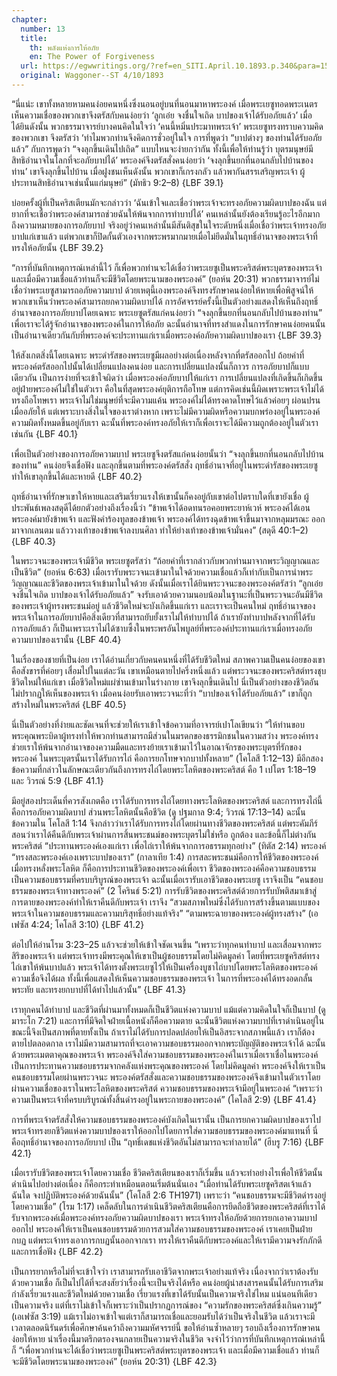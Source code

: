 ```yaml
---
chapter:
  number: 13
  title:
    th: พลังแห่งการให้อภัย
    en: The Power of Forgiveness
  url: https://egwwritings.org/?ref=en_SITI.April.10.1893.p.340&para=1546.152
  original: Waggoner--ST 4/10/1893
---
```


“นี่แน่ะ เขาทั้งหลายหามคนง่อยคนหนึ่งซึ่งนอนอยู่บนที่นอนมาหาพระองค์ เมื่อพระเยซูทอดพระเนตรเห็นความเชื่อของพวกเขาจึงตรัสกับคนง่อยว่า ‘ลูกเอ๋ย จงชื่นใจเถิด บาปของเจ้าได้รับอภัยแล้ว’ เมื่อได้ยินดังนั้น พวกธรรมาจารย์บางคนคิดในใจว่า ‘คนนี้หมิ่นประมาทพระเจ้า’ พระเยซูทรงทราบความคิดของพวกเขา จึงตรัสว่า ‘ทำไมพวกท่านจึงคิดการชั่วอยู่ในใจ การที่พูดว่า “บาปต่างๆ ของท่านได้รับอภัยแล้ว” กับการพูดว่า “จงลุกขึ้นเดินไปเถิด” แบบไหนจะง่ายกว่ากัน ทั้งนี้เพื่อให้ท่านรู้ว่า บุตรมนุษย์มีสิทธิอำนาจในโลกที่จะอภัยบาปได้’ พระองค์จึงตรัสสั่งคนง่อยว่า ‘จงลุกขึ้นยกที่นอนกลับไปบ้านของท่าน’ เขาจึงลุกขึ้นไปบ้าน เมื่อฝูงชนเห็นดังนั้น พวกเขาก็เกรงกลัว แล้วพากันสรรเสริญพระเจ้า ผู้ประทานสิทธิอำนาจเช่นนั้นแก่มนุษย์” (มัทธิว 9:2–8) {LBF 39.1}

บ่อยครั้งผู้ที่เป็นคริสเตียนมักจะกล่าวว่า ‘ฉันเข้าใจและเชื่อว่าพระเจ้าจะทรงอภัยความผิดบาปของฉัน แต่ยากที่จะเชื่อว่าพระองค์สามารถช่วยฉันให้พ้นจากการทำบาปได้’ คนเหล่านั้นยังต้องเรียนรู้อะไรอีกมากถึงความหมายของการอภัยบาป จริงอยู่ว่าคนเหล่านั้นมีสันติสุขในใจระดับหนึ่งเมื่อเชื่อว่าพระเจ้าทรงอภัยบาปแก่เขาแล้ว แต่พวกเขาก็ปิดกั้นตัวเองจากพระพรมากมายเมื่อไม่ยึดมั่นในฤทธิ์อำนาจของพระเจ้าที่ทรงให้อภัยนั้น {LBF 39.2}

“การที่บันทึกเหตุการณ์เหล่านี้ไว้ ก็เพื่อพวกท่านจะได้เชื่อว่าพระเยซูเป็นพระคริสต์พระบุตรของพระเจ้า และเมื่อมีความเชื่อแล้วท่านก็จะมีชีวิตโดยพระนามของพระองค์” (ยอห์น 20:31) พวกธรรมาจารย์ไม่เชื่อว่าพระเยซูสามารถอภัยความบาป ด้วยเหตุนี้เองพระองค์จึงทรงรักษาคนง่อยให้หายเพื่อพิสูจน์ให้พวกเขาเห็นว่าพระองค์สามารถยกความผิดบาปได้ การอัศจรรย์ครั้งนี้เป็นตัวอย่างแสดงให้เห็นถึงฤทธิ์อำนาจของการอภัยบาปโดยเฉพาะ พระเยซูตรัสแก่คนง่อยว่า “จงลุกขึ้นยกที่นอนกลับไปบ้านของท่าน” เพื่อเราจะได้รู้จักอำนาจของพระองค์ในการให้อภัย ฉะนั้นอำนาจที่ทรงสำแดงในการรักษาคนง่อยคนนั้นเป็นอำนาจเดียวกันกับที่พระองค์จะประทานแก่เราเมื่อพระองค์อภัยความผิดบาปของเรา {LBF 39.3}

ให้สังเกตสิ่งนี้โดยเฉพาะ พระดำรัสของพระเยซูมีผลอย่างต่อเนื่องหลังจากที่ตรัสออกไป ถ้อยคำที่พระองค์ตรัสออกไปนั้นได้เปลี่ยนแปลงคนง่อย และการเปลี่ยนแปลงนั้นก็ถาวร การอภัยบาปก็แบบเดียวกัน เป็นการง่ายที่จะเข้าใจผิดว่า เมื่อพระองค์อภัยบาปให้แก่เรา การเปลี่ยนแปลงที่เกิดขึ้นก็เกิดขึ้นอยู่ฝ่ายพระองค์ไม่ใช่ในตัวเรา คือในที่สุดพระองค์ยุติการถือโทษ แต่การคิดเช่นนี้ผิดเพราะพระเจ้าไม่ได้ทรงถือโทษเรา พระเจ้าไม่ใช่มนุษย์ที่จะมีความแค้น พระองค์ไม่ได้ทรงคาดโทษไว้แล้วค่อยๆ ผ่อนปรนเมื่ออภัยให้ แต่เพราะบางสิ่งในใจของเราต่างหาก เพราะไม่มีความผิดหรือความบกพร่องอยู่ในพระองค์ ความผิดทั้งหมดขึ้นอยู่กับเรา ฉะนั้นที่พระองค์ทรงอภัยให้เราก็เพื่อเราจะได้มีความถูกต้องอยู่ในตัวเราเช่นกัน {LBF 40.1}

เพื่อเป็นตัวอย่างของการอภัยความบาป พระเยซูจึงตรัสแก่คนง่อยนั้นว่า “จงลุกขึ้นยกที่นอนกลับไปบ้านของท่าน” คนง่อยจึงเชื่อฟัง และลุกขึ้นตามที่พระองค์ตรัสสั่ง ฤทธิ์อำนาจที่อยู่ในพระดำรัสของพระเยซูทำให้เขาลุกขึ้นได้และหายดี {LBF 40.2}

ฤทธิ์อำนาจที่รักษาเขาให้หายและเสริมเรี่ยวแรงให้เขานั้นก็คงอยู่กับเขาต่อไปตราบใดที่เขายังเชื่อ ผู้ประพันธ์เพลงสดุดีได้ยกตัวอย่างถึงเรื่องนี้ว่า “ข้าพเจ้าได้อดทนรอคอยพระยาห์เวห์ พระองค์ได้เอนพระองค์มายังข้าพเจ้า และฟังคำร้องทูลของข้าพเจ้า พระองค์ได้ทรงฉุดข้าพเจ้าขึ้นมาจากหลุมมรณะ ออกมาจากเลนตม แล้ววางเท้าของข้าพเจ้าลงบนศิลา ทำให้ย่างเท้าของข้าพเจ้ามั่นคง” (สดุดี 40:1–2) {LBF 40.3}

ในพระวจนะของพระเจ้ามีชีวิต พระเยซูตรัสว่า “ถ้อยคำที่เรากล่าวกับพวกท่านมาจากพระวิญญาณและเป็นชีวิต” (ยอห์น 6:63) เมื่อเรารับพระวจนะเข้ามาในใจด้วยความเชื่อแล้วก็เท่ากับเป็นการนำพระวิญญาณและชีวิตของพระเจ้าเข้ามาในใจด้วย ดังนั้นเมื่อเราได้ยินพระวจนะของพระองค์ตรัสว่า “ลูกเอ๋ย จงชื่นใจเถิด บาปของเจ้าได้รับอภัยแล้ว” จงรับเอาด้วยความนอบน้อมในฐานะที่เป็นพระวจนะอันมีชีวิตของพระเจ้าผู้ทรงพระชนม์อยู่ แล้วชีวิตใหม่จะบังเกิดขึ้นแก่เรา และเราจะเป็นคนใหม่ ฤทธิ์อำนาจของพระเจ้าในการอภัยบาปคือสิ่งเดียวที่สามารถยับยั้งเราไม่ให้ทำบาปได้ ถ้าเรายังทำบาปหลังจากที่ได้รับการอภัยแล้ว ก็เป็นเพราะเราไม่ได้ซาบซึ้งในพระพรอันไพบูลย์ที่พระองค์ประทานแก่เราเมื่อทรงอภัยความบาปของเรานั้น {LBF 40.4}

ในเรื่องของชายที่เป็นง่อย เราได้อ่านเกี่ยวกับคนคนหนึ่งที่ได้รับชีวิตใหม่ สภาพความเป็นคนง่อยของเขาคือสังขารที่ค่อยๆ เสื่อมไปในแต่ละวัน เขาเหมือนตายไปครึ่งหนึ่งแล้ว แต่พระวจนะของพระคริสต์ทรงชุบชีวิตใหม่ให้แก่เขา เมื่อชีวิตใหม่แผ่ซ่านเข้ามาในร่างกาย เขาจึงลุกขึ้นเดินไป นี่เป็นตัวอย่างของชีวิตอันไม่ปรากฏให้เห็นของพระเจ้า เมื่อคนง่อยรับเอาพระวจนะที่ว่า “บาปของเจ้าได้รับอภัยแล้ว” เขาก็ถูกสร้างใหม่ในพระคริสต์ {LBF 40.5}

นี่เป็นตัวอย่างที่ง่ายและชัดเจนที่จะช่วยให้เราเข้าใจข้อความที่อาจารย์เปาโลเขียนว่า “ให้ท่านขอบพระคุณพระบิดาผู้ทรงทำให้พวกท่านสามารถมีส่วนในมรดกของธรรมิกชนในความสว่าง พระองค์ทรงช่วยเราให้พ้นจากอำนาจของความมืดและทรงย้ายเราเข้ามาไว้ในอาณาจักรของพระบุตรที่รักของพระองค์ ในพระบุตรนั้นเราได้รับการไถ่ คือการยกโทษจากบาปทั้งหลาย” (โคโลสี 1:12–13) มีอีกสองข้อความที่กล่าวในลักษณะเดียวกันถึงการทรงไถ่โดยพระโลหิตของพระคริสต์ คือ 1 เปโตร 1:18–19 และ วิวรณ์ 5:9 {LBF 41.1}

มีอยู่สองประเด็นที่ควรสังเกตคือ เราได้รับการทรงไถ่โดยทางพระโลหิตของพระคริสต์ และการทรงไถ่นี้คือการอภัยความผิดบาป ส่วนพระโลหิตนั้นคือชีวิต (ดู ปฐมกาล 9:4; วิวรณ์ 17:13–14) ฉะนั้นข้อความใน โคโลสี 1:14 จึงกล่าวว่าเราได้รับการทรงไถ่โดยผ่านทางชีวิตของพระคริสต์ แต่พระคัมภีร์สอนว่าเราได้คืนดีกับพระเจ้าผ่านการสิ้นพระชนม์ของพระบุตรไม่ใช่หรือ ถูกต้อง และข้อนี้ก็ไม่ต่างกัน พระคริสต์ “ประทานพระองค์เองแก่เรา เพื่อไถ่เราให้พ้นจากการอธรรมทุกอย่าง” (ทิตัส 2:14) พระองค์ “ทรงสละพระองค์เองเพราะบาปของเรา” (กาลาเทีย 1:4) การสละพระชนม์คือการให้ชีวิตของพระองค์ เมื่อทรงหลั่งพระโลหิต ก็คือการประทานชีวิตของพระองค์เพื่อเรา ชีวิตของพระองค์คือความชอบธรรม เป็นความชอบธรรมที่ครบบริบูรณ์ของพระเจ้า ฉะนั้นเมื่อเรารับเอาชีวิตของพระเยซู เราจึงเป็น “คนชอบธรรมของพระเจ้าทางพระองค์” (2 โครินธ์ 5:21) การรับชีวิตของพระคริสต์ด้วยการรับบัพติสมาเข้าสู่การตายของพระองค์ทำให้เราคืนดีกับพระเจ้า เราจึง “สวมสภาพใหม่ซึ่งได้รับการสร้างขึ้นตามแบบของพระเจ้าในความชอบธรรมและความบริสุทธิ์อย่างแท้จริง” “ตามพระฉายาของพระองค์ผู้ทรงสร้าง” (เอเฟซัส 4:24; โคโลสี 3:10) {LBF 41.2}

ต่อไปให้อ่านโรม 3:23–25 แล้วจะช่วยให้เข้าใจชัดเจนขึ้น “เพราะว่าทุกคนทำบาป และเสื่อมจากพระสิริของพระเจ้า แต่พระเจ้าทรงมีพระคุณให้เขาเป็นผู้ชอบธรรมโดยไม่คิดมูลค่า โดยที่พระเยซูคริสต์ทรงไถ่เขาให้พ้นบาปแล้ว พระเจ้าได้ทรงตั้งพระเยซูไว้ให้เป็นเครื่องบูชาไถ่บาปโดยพระโลหิตของพระองค์ ความเชื่อจึงได้ผล ทั้งนี้เพื่อแสดงให้เห็นความชอบธรรมของพระเจ้า ในการที่พระองค์ได้ทรงอดกลั้นพระทัย และทรงยกบาปที่ได้ทำไปแล้วนั้น” {LBF 41.3}

เราทุกคนได้ทำบาป และชีวิตที่ผ่านมาทั้งหมดก็เป็นชีวิตแห่งความบาป แม้แต่ความคิดในใจก็เป็นบาป (ดูมาระโก 7:21) และการที่มีจิตใจฝ่ายเนื้อหนังก็คือความตาย ฉะนั้นชีวิตแห่งความบาปที่เราดำเนินอยู่ในขณะนี้จึงเป็นสภาพที่ตายทั้งเป็น ถ้าเราไม่ได้รับการปลดปล่อยให้เป็นอิสระจากสภาพนี้แล้ว เราก็ต้องตายไปตลอดกาล เราไม่มีความสามารถที่จะเอาความชอบธรรมออกจากพระบัญญัติของพระเจ้าได้ ฉะนั้นด้วยพระเมตตาคุณของพระเจ้า พระองค์จึงใส่ความชอบธรรมของพระองค์ในเราเมื่อเราเชื่อในพระองค์ เป็นการประทานความชอบธรรมจากคลังแห่งพระคุณของพระองค์ โดยไม่คิดมูลค่า พระองค์จึงให้เราเป็นคนชอบธรรมโดยผ่านพระวจนะ พระองค์ตรัสสั่งและความชอบธรรมของพระองค์จึงเข้ามาในตัวเราโดยผ่านความเชื่อของเราในพระโลหิตของพระคริสต์ ความชอบธรรมของพระเจ้ามีอยู่ในพระองค์ “เพราะว่าความเป็นพระเจ้าที่ครบบริบูรณ์ทั้งสิ้นดำรงอยู่ในพระกายของพระองค์” (โคโลสี 2:9) {LBF 41.4}

การที่พระเจ้าตรัสสั่งให้ความชอบธรรมของพระองค์บังเกิดในเรานั้น เป็นการยกความผิดบาปของเราไป พระเจ้าทรงยกชีวิตแห่งความบาปของเราให้ออกไปโดยการใส่ความชอบธรรมของพระองค์มาแทนที่ นี่คือฤทธิ์อำนาจของการอภัยบาป เป็น “ฤทธิ์เดชแห่งชีวิตอันไม่สามารถจะทำลายได้” (ฮีบรู 7:16) {LBF 42.1}

เมื่อเรารับชีวิตของพระเจ้าโดยความเชื่อ ชีวิตคริสเตียนของเราก็เริ่มขึ้น แล้วจะทำอย่างไรเพื่อให้ชีวิตนั้นดำเนินไปอย่างต่อเนื่อง ก็คือกระทำเหมือนตอนเริ่มต้นนั่นเอง “เมื่อท่านได้รับพระเยซูคริสตเจ้าแล้วฉันใด จงปฏิบัติพระองค์ด้วยฉันนั้น” (โคโลสี 2:6 TH1971) เพราะว่า “คนชอบธรรมจะมีชีวิตดำรงอยู่โดยความเชื่อ” (โรม 1:17) เคล็ดลับในการดำเนินชีวิตคริสเตียนคือการยึดถือชีวิตของพระคริสต์ที่เราได้รับจากพระองค์เมื่อพระองค์ทรงอภัยความผิดบาปของเรา พระเจ้าทรงให้อภัยด้วยการยกเอาความบาปออกไป พระองค์ให้เราเป็นคนชอบธรรมด้วยการสวมใส่ความชอบธรรมของพระองค์ เราเคยเป็นฝ่ายกบฏ แต่พระเจ้าทรงเอาการกบฏนั้นออกจากเรา ทรงให้เราคืนดีกับพระองค์และให้เรามีความจงรักภักดีและการเชื่อฟัง {LBF 42.2}

เป็นการยากหรือไม่ที่จะเข้าใจว่า เราสามารถรับเอาชีวิตจากพระเจ้าอย่างแท้จริง เนื่องจากว่าเราต้องรับด้วยความเชื่อ ก็เป็นไปได้ที่จะสงสัยว่าเรื่องนี้จะเป็นจริงได้หรือ คนง่อยผู้น่าสงสารคนนั้นได้รับการเสริมกำลังเรี่ยวแรงและชีวิตใหม่ด้วยความเชื่อ เรี่ยวแรงที่เขาได้รับนั้นเป็นความจริงใช่ไหม แน่นอนทีเดียวเป็นความจริง แต่ที่เราไม่เข้าใจก็เพราะว่าเป็นปรากฏการณ์ของ “ความรักของพระคริสต์ซึ่งเกินความรู้” (เอเฟซัส 3:19) แม้เราไม่อาจเข้าใจแต่เราก็สามารถเชื่อและยอมรับได้ว่าเป็นจริงในชีวิต แล้วเราจะมีเวลาตลอดนิรันดร์เพื่อศึกษาค้นคว้าถึงความมหัศจรรย์นี้ ขอให้อ่านซ้ำหลายๆ รอบถึงเรื่องการรักษาคนง่อยให้หาย นำเรื่องนี้มาตรึกตรองจนกลายเป็นความจริงในชีวิต จงจำไว้ว่าการที่บันทึกเหตุการณ์เหล่านี้ก็ “เพื่อพวกท่านจะได้เชื่อว่าพระเยซูเป็นพระคริสต์พระบุตรของพระเจ้า และเมื่อมีความเชื่อแล้ว ท่านก็จะมีชีวิตโดยพระนามของพระองค์” (ยอห์น 20:31) {LBF 42.3}
